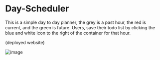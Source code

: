 # Day-Scheduler

This is a simple day to day planner, the grey is a past hour, the red is current, and the green is future. Users, save their todo list by clicking the blue and white icon to the right of the container for that hour.

 (deployed website)

![image](https://user-images.githubusercontent.com/119343529/217995458-dae815da-217e-449a-9a78-a567fdbc6121.png)

